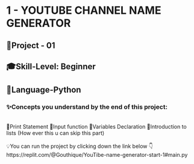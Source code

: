 # 1 - YOUTUBE CHANNEL NAME GENERATOR
## 📝Project - 01
## 🎓Skill-Level: Beginner
## 🎨Language-Python
### ✨Concepts you understand by the end of this project:
<br/>
📌Print Statement
📌Input function
📌Variables Declaration
📌Introduction to lists (How ever this u can skip this part)
<br/>
<br/>
💡You can run the project by clicking down the link below 👇
https://replit.com/@Gouthique/YouTibe-name-generator-start-1#main.py

